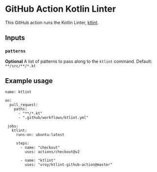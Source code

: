 # GitHub Action Kotlin Linter

This GitHub action runs the Kotlin Linter, [ktlint](https://github.com/pinterest/ktlint).

## Inputs

### `patterns`

**Optional** A list of patterns to pass along to the `ktlint` command. Default: `**/src/**/*.kt`

## Example usage

```
name: ktlint

on:
  pull_request:
    paths:
      - "**/*.kt"
      - ".github/workflows/ktlint.yml"

 jobs:
   ktlint:
     runs-on: ubuntu-latest

     steps:
       - name: "checkout"
         uses: actions/checkout@v2

       - name: "ktlint"
         uses: "vroy/ktlint-github-action@master"
```
